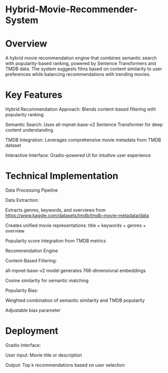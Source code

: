 # Hybrid-Movie-Recommender-System
# Overview
A hybrid movie recommendation engine that combines semantic search with popularity-based ranking, powered by Sentence Transformers and TMDB data. The system suggests films based on content similarity to user preferences while balancing recommendations with trending movies.

# Key Features
  Hybrid Recommendation Approach: Blends content-based filtering with popularity ranking
  
  Semantic Search: Uses all-mpnet-base-v2 Sentence Transformer for deep content understanding
  
  TMDB Integration: Leverages comprehensive movie metadata from TMDB dataset
  
  Interactive Interface: Gradio-powered UI for intuitive user experience

# Technical Implementation
  Data Processing Pipeline
  
  Data Extraction:
  
  Extracts genres, keywords, and overviews from https://www.kaggle.com/datasets/tmdb/tmdb-movie-metadata/data 
  
  Creates unified movie representations: title + keywords + genres + overview

  Popularity score integration from TMDB metrics

  Recommendation Engine
  
  Content-Based Filtering:
  
  all-mpnet-base-v2 model generates 768-dimensional embeddings
  
  Cosine similarity for semantic matching

  Popularity Bias:

  Weighted combination of semantic similarity and TMDB popularity
  
  Adjustable bias parameter

# Deployment
  Gradio Interface:
  
  User input: Movie title or description
  
  Output: Top k recommendations based on user selection
